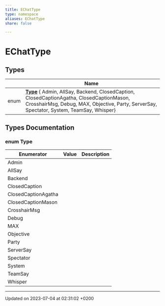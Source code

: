 ```yaml
---
title: EChatType
type: namespace
aliases: EChatType
share: false

---
```


# EChatType



## Types

|                | Name           |
| -------------- | -------------- |
| enum| **[Type](/docs/SDK/Source/Namespaces/namespaceEChatType.md#enum-type)** { Admin, AllSay, Backend, ClosedCaption, ClosedCaptionAgatha, ClosedCaptionMason, CrosshairMsg, Debug, MAX, Objective, Party, ServerSay, Spectator, System, TeamSay, Whisper} |

## Types Documentation

### enum Type

| Enumerator | Value | Description |
| ---------- | ----- | ----------- |
| Admin | |   |
| AllSay | |   |
| Backend | |   |
| ClosedCaption | |   |
| ClosedCaptionAgatha | |   |
| ClosedCaptionMason | |   |
| CrosshairMsg | |   |
| Debug | |   |
| MAX | |   |
| Objective | |   |
| Party | |   |
| ServerSay | |   |
| Spectator | |   |
| System | |   |
| TeamSay | |   |
| Whisper | |   |









-------------------------------

Updated on 2023-07-04 at 02:31:02 +0200